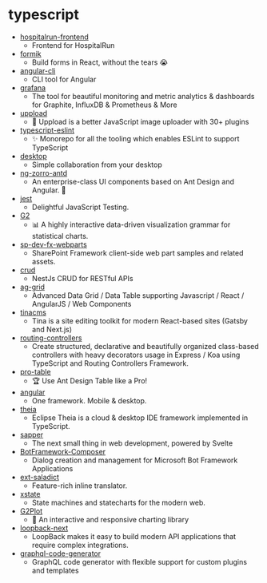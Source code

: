 # typescript
- [hospitalrun-frontend](https://github.com/HospitalRun/hospitalrun-frontend)
  - Frontend for HospitalRun
- [formik](https://github.com/jaredpalmer/formik)
  - Build forms in React, without the tears 😭
- [angular-cli](https://github.com/angular/angular-cli)
  - CLI tool for Angular
- [grafana](https://github.com/grafana/grafana)
  - The tool for beautiful monitoring and metric analytics & dashboards for Graphite, InfluxDB & Prometheus & More
- [uppload](https://github.com/elninotech/uppload)
  - 📁 Uppload is a better JavaScript image uploader with 30+ plugins
- [typescript-eslint](https://github.com/typescript-eslint/typescript-eslint)
  - ✨ Monorepo for all the tooling which enables ESLint to support TypeScript
- [desktop](https://github.com/desktop/desktop)
  - Simple collaboration from your desktop
- [ng-zorro-antd](https://github.com/NG-ZORRO/ng-zorro-antd)
  - An enterprise-class UI components based on Ant Design and Angular. 🐜
- [jest](https://github.com/facebook/jest)
  - Delightful JavaScript Testing.
- [G2](https://github.com/antvis/G2)
  - 📊 A highly interactive data-driven visualization grammar for statistical charts.
- [sp-dev-fx-webparts](https://github.com/SharePoint/sp-dev-fx-webparts)
  - SharePoint Framework client-side web part samples and related assets.
- [crud](https://github.com/nestjsx/crud)
  - NestJs CRUD for RESTful APIs
- [ag-grid](https://github.com/ag-grid/ag-grid)
  - Advanced Data Grid / Data Table supporting Javascript / React / AngularJS / Web Components
- [tinacms](https://github.com/tinacms/tinacms)
  - Tina is a site editing toolkit for modern React-based sites (Gatsby and Next.js)
- [routing-controllers](https://github.com/typestack/routing-controllers)
  - Create structured, declarative and beautifully organized class-based controllers with heavy decorators usage in Express / Koa using TypeScript and Routing Controllers Framework.
- [pro-table](https://github.com/ant-design/pro-table)
  - 🏆 Use Ant Design Table like a Pro!
- [angular](https://github.com/angular/angular)
  - One framework. Mobile & desktop.
- [theia](https://github.com/eclipse-theia/theia)
  - Eclipse Theia is a cloud & desktop IDE framework implemented in TypeScript.
- [sapper](https://github.com/sveltejs/sapper)
  - The next small thing in web development, powered by Svelte
- [BotFramework-Composer](https://github.com/microsoft/BotFramework-Composer)
  - Dialog creation and management for Microsoft Bot Framework Applications
- [ext-saladict](https://github.com/crimx/ext-saladict)
  - Feature-rich inline translator.
- [xstate](https://github.com/davidkpiano/xstate)
  - State machines and statecharts for the modern web.
- [G2Plot](https://github.com/antvis/G2Plot)
  - 🍡 An interactive and responsive charting library
- [loopback-next](https://github.com/strongloop/loopback-next)
  - LoopBack makes it easy to build modern API applications that require complex integrations.
- [graphql-code-generator](https://github.com/dotansimha/graphql-code-generator)
  - GraphQL code generator with flexible support for custom plugins and templates
